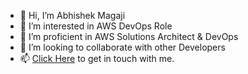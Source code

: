 - 👋 Hi, I’m Abhishek Magaji
- 👀 I’m interested in AWS DevOps Role
- 🌱 I’m proficient in AWS Solutions Architect & DevOps
- 💞️ I’m looking to collaborate with other Developers
- 📫 [Click Here](mailto:aws.abhishek89@gmail.com) to get in touch with me.
<!---
abhishekm89/abhishekm89 is a ✨ special ✨ repository because its `README.md` (this file) appears on your GitHub profile.
You can click the Preview link to take a look at your changes.
--->
